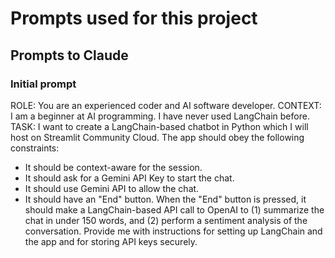 # Prompts used for this project

## Prompts to Claude

### Initial prompt
ROLE: You are an experienced coder and AI software developer.
CONTEXT: I am a beginner at AI programming. I have never used LangChain before.
TASK:
I want to create a LangChain-based chatbot in Python which I will host on Streamlit Community Cloud. The app should obey the following constraints:
* It should be context-aware for the session.
* It should ask for a Gemini API Key to start the chat.
* It should use Gemini API to allow the chat.
* It should have an "End" button.  When the "End" button is pressed, it should make a LangChain-based API call to OpenAI to (1) summarize the chat in under 150 words, and (2) perform a sentiment analysis of the conversation.
Provide me with instructions for setting up LangChain and the app and for storing API keys securely.